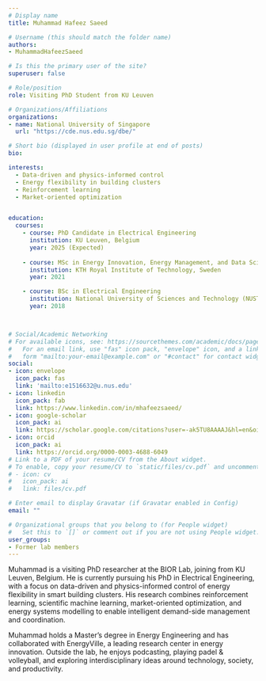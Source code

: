 ```yaml
---
# Display name
title: Muhammad Hafeez Saeed

# Username (this should match the folder name)
authors:
- MuhammadHafeezSaeed

# Is this the primary user of the site?
superuser: false

# Role/position
role: Visiting PhD Student from KU Leuven

# Organizations/Affiliations
organizations:
- name: National University of Singapore
  url: "https://cde.nus.edu.sg/dbe/"

# Short bio (displayed in user profile at end of posts)
bio:

interests:
  - Data-driven and physics-informed control
  - Energy flexibility in building clusters
  - Reinforcement learning
  - Market-oriented optimization


education:
  courses:
    - course: PhD Candidate in Electrical Engineering
      institution: KU Leuven, Belgium
      year: 2025 (Expected)
    
    - course: MSc in Energy Innovation, Energy Management, and Data Science
      institution: KTH Royal Institute of Technology, Sweden
      year: 2021

    - course: BSc in Electrical Engineering
      institution: National University of Sciences and Technology (NUST), Pakistan
      year: 2018



# Social/Academic Networking
# For available icons, see: https://sourcethemes.com/academic/docs/page-builder/#icons
#   For an email link, use "fas" icon pack, "envelope" icon, and a link in the
#   form "mailto:your-email@example.com" or "#contact" for contact widget.
social:
- icon: envelope
  icon_pack: fas
  link: 'mailto:e1516632@u.nus.edu'
- icon: linkedin
  icon_pack: fab
  link: https://www.linkedin.com/in/mhafeezsaeed/
- icon: google-scholar
  icon_pack: ai
  link: https://scholar.google.com/citations?user=-ak5TU8AAAAJ&hl=en&oi=ao
- icon: orcid
  icon_pack: ai
  link: https://orcid.org/0000-0003-4688-6049
# Link to a PDF of your resume/CV from the About widget.
# To enable, copy your resume/CV to `static/files/cv.pdf` and uncomment the lines below.
# - icon: cv
#   icon_pack: ai
#   link: files/cv.pdf

# Enter email to display Gravatar (if Gravatar enabled in Config)
email: ""

# Organizational groups that you belong to (for People widget)
#   Set this to `[]` or comment out if you are not using People widget.
user_groups:
- Former lab members
---
```


Muhammad is a visiting PhD researcher at the BIOR Lab, joining from KU Leuven, Belgium. He is currently pursuing his PhD in Electrical Engineering, with a focus on data-driven and physics-informed control of energy flexibility in smart building clusters. His research combines reinforcement learning, scientific machine learning, market-oriented optimization, and energy systems modelling to enable intelligent demand-side management and coordination.

Muhammad holds a Master’s degree in Energy Engineering and has collaborated with EnergyVille, a leading research center in energy innovation. Outside the lab, he enjoys podcasting, playing padel & volleyball, and exploring interdisciplinary ideas around technology, society, and productivity.